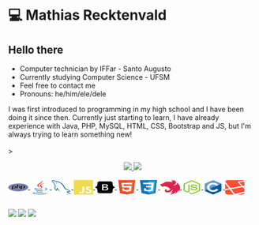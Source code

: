 # 💻 Mathias Recktenvald

## Hello there 


- Computer technician by IFFar - Santo Augusto
- Currently studying Computer Science - UFSM
- Feel free to contact me
- Pronouns: he/him/ele/dele

<p>I was first introduced to programming in my high school and I have been doing it since then. Currently just starting to learn, I have already experience with
Java, PHP, MySQL, HTML, CSS, Bootstrap and JS, but I'm always trying to learn something new! <br><br>></p>

<div align="center">
  <a href="https://github.com/Mathbvb">
  <img height="180em" src="https://github-readme-stats.vercel.app/api?username=Mathbvb&show_icons=true&theme=monokai&include_all_commits=true&count_private=true"/>
  <img height="180em" src="https://github-readme-stats.vercel.app/api/top-langs/?username=Mathbvb&layout=compact&langs_count=7&theme=monokai"/>
</div>
  
  </div>
<div style="display: inline_block, align:center"><br>
  <img align="center" alt="Math-PHP" height="30" width="40" src="https://raw.githubusercontent.com/devicons/devicon/master/icons/php/php-original.svg">
  <img align="center" alt="Math-Java" height="30" width="40" src="https://raw.githubusercontent.com/devicons/devicon/master/icons/java/java-original.svg">
  <img align="center" alt="Math-sql" height="30" width="40" src="https://raw.githubusercontent.com/devicons/devicon/master/icons/mysql/mysql-original.svg">
  <img align="center" alt="Math-Js" height="30" width="40" src="https://raw.githubusercontent.com/devicons/devicon/master/icons/javascript/javascript-plain.svg">
  <img align="center" alt="Math-Bootstrap" height="30" width="40" src="https://raw.githubusercontent.com/devicons/devicon/master/icons/bootstrap/bootstrap-plain.svg">
  <img align="center" alt="Math-HTML" height="30" width="40" src="https://raw.githubusercontent.com/devicons/devicon/master/icons/html5/html5-original.svg">
  <img align="center" alt="Math-CSS" height="30" width="40" src="https://raw.githubusercontent.com/devicons/devicon/master/icons/css3/css3-original.svg">
  <img align="center" alt="Math-nest" height="30" width="40" src="https://raw.githubusercontent.com/devicons/devicon/master/icons/nestjs/nestjs-plain.svg">
  <img align="center" alt="Math-node" height="30" width="40" src="https://raw.githubusercontent.com/devicons/devicon/master/icons/nodejs/nodejs-plain.svg">
  <img align="center" alt="Math-C" height="30" width="40" src="https://raw.githubusercontent.com/devicons/devicon/master/icons/c/c-original.svg">
  <img align="center" alt="Math-Laravel" height="30" width="40" src="https://raw.githubusercontent.com/devicons/devicon/master/icons/laravel/laravel-plain.svg">
</div>

##

<div>
  <a href="https://www.linkedin.com/in/mathias-recktenvald-58742825a/" target="_blank"><img src="https://img.shields.io/badge/-LinkedIn-%230077B5?style=for-the-badge&logo=linkedin&logoColor=white" target="_blank"></a> 
  <a href="https://stackoverflow.com/users/20815136/mathbvb" target="_blank"><img src="https://img.shields.io/badge/Stack_Overflow-FE7A16?style=for-the-badge&logo=stack-overflow&logoColor=white" target="_blank"></a>
  <a href="https://www.instagram.com/mathias_recktenvald/" target="_blank"><img src="https://img.shields.io/badge/-Instagram-%23E4405F?style=for-the-badge&logo=instagram&logoColor=white" target="_blank"></a>
     
</div>
  
